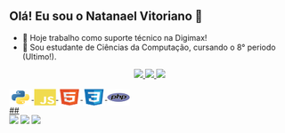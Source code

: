 ## Olá! Eu sou o Natanael Vitoriano 👋

- 🔭 Hoje trabalho como suporte técnico na Digimax!
- 🌱 Sou estudante de Ciências da Computação, cursando o 8° periodo (Ultimo!).
<div align="center">
  <a href="https://github.com/natanaelvitoriano">
  <img height="180em" src="https://github-readme-stats.vercel.app/api?username=NatanaelVitoriano&theme=vue-dark&show_icons=true&hide_border=true&count_private=true&include_all_commits=true&layout=compact"/>
  <img height="180em" src="https://github-readme-streak-stats.herokuapp.com/?user=NatanaelVitoriano&theme=vue-dark&hide_border=true&layout=compact"/>
  <img height="180em" src="https://github-readme-stats.vercel.app/api/top-langs/?username=NatanaelVitoriano&theme=vue-dark&show_icons=true&hide_border=true&layout=compact"/>
</div>
 <div style="display: inline_block"><br>
  <img align="center" height="30" width="40" src="https://raw.githubusercontent.com/devicons/devicon/master/icons/python/python-original.svg">
  <img align="center" height="30" width="40" src="https://raw.githubusercontent.com/devicons/devicon/master/icons/javascript/javascript-plain.svg">
  <img align="center" height="30" width="40" src="https://raw.githubusercontent.com/devicons/devicon/master/icons/html5/html5-original.svg">
  <img align="center" height="30" width="40" src="https://raw.githubusercontent.com/devicons/devicon/master/icons/css3/css3-original.svg">
  <img align="center" height="30" width="40" src="https://raw.githubusercontent.com/devicons/devicon/master/icons/php/php-original.svg">
</div>
  ##
  
<div>
  <a href="https://www.linkedin.com/in/natanaelvitoriano" target="_blank"><img src="https://img.shields.io/badge/-LinkedIn-%230077B5?style=for-the-badge&logo=linkedin&logoColor=white" target="_blank"></a>
<a href="https://instagram.com/natanaelasde" target="_blank"><img src="https://img.shields.io/badge/-Instagram-%23E4405F?style=for-the-badge&logo=instagram&logoColor=white" target="_blank"></a>
<a href = "mailto:natanaelvitor88@gmail.com"><img src="https://img.shields.io/badge/-Gmail-%23333?style=for-the-badge&logo=gmail&logoColor=white" target="_blank"></a>
</div>
